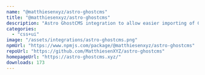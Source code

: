 ```yaml
---
name: "@matthiesenxyz/astro-ghostcms"
title: "@matthiesenxyz/astro-ghostcms"
description: "Astro GhostCMS integration to allow easier importing of GhostCMS Content"
categories:
  - "css+ui"
image: "/assets/integrations/astro-ghostcms.png"
npmUrl: "https://www.npmjs.com/package/@matthiesenxyz/astro-ghostcms"
repoUrl: "https://github.com/MatthiesenXYZ/astro-ghostcms"
homepageUrl: "https://astro-ghostcms.xyz/"
downloads: 173
---
```

